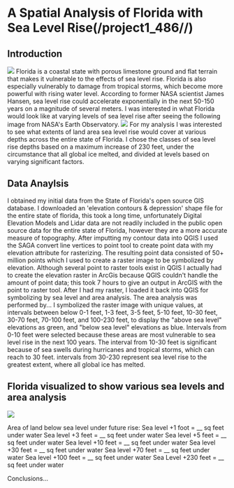 # A Spatial Analysis of Florida with Sea Level Rise(/project1_486//)

## Introduction
<img src="rad-sc.github.io/Project1_486/images/FloridaLand.png?raw=true"/>
Florida is a coastal state with porous limestone ground and flat terrain that makes it vulnerable to the effects of sea level rise. Florida is also especially vulnerably to damage from tropical storms, which become more powerful with rising water level. According to former NASA scientist James Hansen, sea level rise could accelerate exponentially in the next 50-150 years on a magnitude of several meters. I was interested in what Florida would look like at varying levels of sea level rise after seeing the following image from NASA's Earth Observatory.
<img src="rad-sc.github.io/Project1_486/images/NasaFlorida.png?raw=true"/>
For my analysis I was interested to see what extents of land area sea level rise would cover at various depths across the entire state of Florida. I chose the classes of sea level rise depths based on a maximum increase of 230 feet, under the circumstance that all global ice melted, and divided at levels based on varying significant factors.

## Data Anaylsis
I obtained my initial data from the State of Florida's open source GIS database. I downloaded an 'elevation contours & depression' shape file for the entire state of florida, this took a long time, unfortunately Digital Elevation Models and Lidar data are not readily included in the public open source data for the entire state of Florida, however they are a more accurate measure of topography. After imputting my contour data into QGIS I used the SAGA convert line vertices to point tool to create point data with my elevation attribute for rasterizing. The resulting point data consisted of 50+ million points which I used to create a raster image to be symbolized by elevation. Although several point to raster tools exist in QGIS I actually had to create the elevation raster in ArcGis because QGIS couldn't handle the amount of point data; this took 7 hours to give an output in ArcGIS with the point to raster tool. After I had my raster, I loaded it back into QGIS for symbolizing by sea level and area analysis. The area analysis was performed by... I symbolized the raster image with unique values, at intervals between below 0-1 feet, 1-3 feet, 3-5 feet, 5-10 feet, 10-30 feet, 30-70 feet, 70-100 feet, and 100-230 feet, to display the "above sea level" elevations as green, and "below sea level" elevations as blue. Intervals from 0-10 feet were selected because these areas are most vulnerable to sea level rise in the next 100 years. The interval from 10-30 feet is significant because of sea swells during hurricanes and tropical storms, which can reach to 30 feet. intervals from 30-230 represent sea level rise to the greatest extent, where all global ice has melted. 


## Florida visualized to show various sea levels and area analysis

<img src="rad-sc.github.io/Project1_486/images/SeaLevelRiseFast.gif?raw=true"/>

Area of land below sea level under future rise:
Sea level +1 foot = __ sq feet under water
Sea level +3 feet = __ sq feet under water
Sea level +5 feet = __ sq feet under water
Sea level +10 feet = __ sq feet under water
Sea level +30 feet = __ sq feet under water
Sea level +70 feet =  __ sq feet under water
Sea level +100 feet = __ sq feet under water
Sea Level +230 feet = __ sq feet under water

Conclusions...




